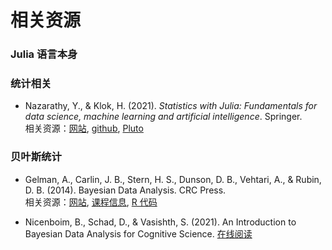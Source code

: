 # 相关资源

### Julia 语言本身

### 统计相关

- Nazarathy, Y., & Klok, H. (2021). *Statistics with Julia: Fundamentals for data science, machine learning and artificial intelligence*. Springer. <br> 相关资源：[网站](https://statisticswithjulia.org), [github](https://github.com/h-Klok/StatsWithJuliaBook), [Pluto](https://github.com/StatisticalRethinkingJulia/StatisticsWithJuliaPlutoNotebooks.jl) 

### 贝叶斯统计

- Gelman, A., Carlin, J. B., Stern, H. S., Dunson, D. B., Vehtari, A., & Rubin, D. B. (2014). Bayesian Data Analysis. CRC Press. <br> 相关资源：[网站](http://www.stat.columbia.edu/~gelman/book/), [课程信息](https://github.com/avehtari/BDA_course_Aalto), [R 代码](https://github.com/avehtari/BDA_R_demos)

- Nicenboim, B., Schad, D., & Vasishth, S. (2021). An Introduction to Bayesian Data Analysis for Cognitive Science. [在线阅读](https://vasishth.github.io/bayescogsci/book/)

